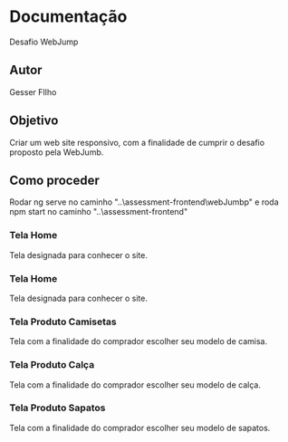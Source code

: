 # Documentação

Desafio WebJump

## Autor

Gesser FIlho

## Objetivo

Criar um web site responsivo, com a finalidade de cumprir o desafio proposto pela WebJumb.

## Como proceder

Rodar ng serve  no caminho "..\assessment-frontend\webJumbp"
e 
roda npm start no caminho "..\assessment-frontend"

### Tela Home

Tela designada para conhecer o site.

### Tela Home

Tela designada para conhecer o site.

### Tela Produto Camisetas

Tela com a finalidade do comprador escolher seu modelo de camisa.

### Tela Produto Calça

Tela com a finalidade do comprador escolher seu modelo de calça.

### Tela Produto Sapatos

Tela com a finalidade do comprador escolher seu modelo de sapatos.
